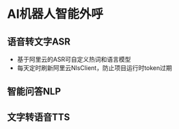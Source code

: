 # AI机器人智能外呼

## 语音转文字ASR
+ 基于阿里云的ASR可自定义热词和语言模型
+ 每天定时刷新阿里云NlsClient，防止项目运行时token过期

## 智能问答NLP


## 文字转语音TTS